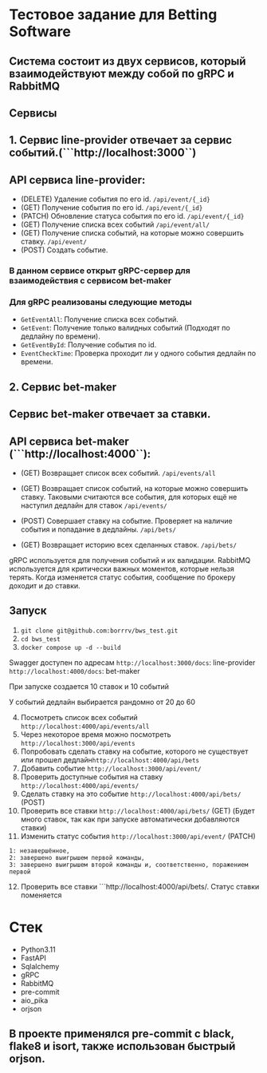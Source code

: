 # Тестовое задание для Betting Software

## Система состоит из двух сервисов, который взаимодействуют между собой по gRPC и RabbitMQ
## Сервисы
## 1. Сервис line-provider отвечает за сервис событий.(```http://localhost:3000``)
## API сервиса line-provider:
- (DELETE) Удаление события по его id.
```/api/event/{_id}```
- (GET) Получение события по его id.
```/api/event/{_id}```
- (PATCH) Обновление статуса события по его id.
```/api/event/{_id}```
- (GET) Получение списка всех событий
```/api/event/all/```
- (GET) Получение списка событий, на которые можно совершить ставку.
```/api/event/```
- (POST) Создать событие.

### В данном сервисе открыт gRPC-сервер для взаимодействия с сервисом bet-maker
### Для gRPC реализованы следующие методы

- ```GetEventAll```: Получение списка всех событий.
- ```GetEvent```: Получение только валидных событий (Подходят по дедлайну по времени).
- ```GetEventById```: Получение события по id.
- ```EventCheckTime```: Проверка проходит ли у одного события дедлайн по времени.

## 2. Сервис bet-maker 
## Сервис bet-maker отвечает за ставки.
## API сервиса bet-maker (```http://localhost:4000``):

- (GET) Возвращает список всех событий.
```/api/events/all```
- (GET) Возвращает список событий, на которые можно совершить ставку. Таковыми считаются все события, для которых ещё не наступил дедлайн для ставок
```/api/events/```

  
- (POST) Совершает ставку на событие. Проверяет на наличие события и попадание в дедлайны.
```/api/bets/```
- (GET) Возвращает историю всех сделанных ставок.
```/api/bets/```


gRPC используется для получения событий и их валидации.
RabbitMQ используется для критически важных моментов, которые нельзя терять. Когда изменяется статус события, сообщение по брокеру доходит и до ставки.

## Запуск
1. ```git clone git@github.com:borrrv/bws_test.git```
2. ```cd bws_test```
3. ```docker compose up -d --build```

Swagger доступен по адресам
```http://localhost:3000/docs```: line-provider
```http://localhost:4000/docs```: bet-maker

При запуске создается 10 ставок и 10 событий

У событий дедлайн выбирается рандомно от 20 до 60

4. Посмотреть список всех событий ```http://localhost:4000/api/events/all```
5. Через некоторое время можно посмотреть ```http://localhost:3000/api/events```
6. Попробовать сделать ставку на событие, которого не существует или прошел дедлайн```http://localhost:4000/api/bets```
7. Добавить событие ```http://localhost:3000/api/event/```
8. Проверить доступные события на ставку ```http://localhost:4000/api/events/```
9. Сделать ставку на это событие ```http://localhost:4000/api/bets/``` (POST)
10. Проверить все ставки ```http://localhost:4000/api/bets/``` (GET) (Будет много ставок, так как при запуске автоматически добавляются ставки)
11. Изменить статус события ```http://localhost:3000/api/event/``` (PATCH)
```  
1: незавершённое,
2: завершено выигрышем первой команды,
3: завершено выигрышем второй команды и, соответственно, поражением первой
```
12. Проверить все ставки ```http://localhost:4000/api/bets/. Статус ставки поменяется


# Стек
- Python3.11
- FastAPI
- Sqlalchemy
- gRPC
- RabbitMQ
- pre-commit
- aio_pika
- orjson

## В проекте применялся pre-commit c black, flake8 и isort, также использован быстрый orjson.
